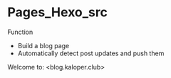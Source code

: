 # Pages_Hexo_src

Function
- Build a blog page
- Automatically detect post updates and push them

Welcome to: <blog.kaloper.club>